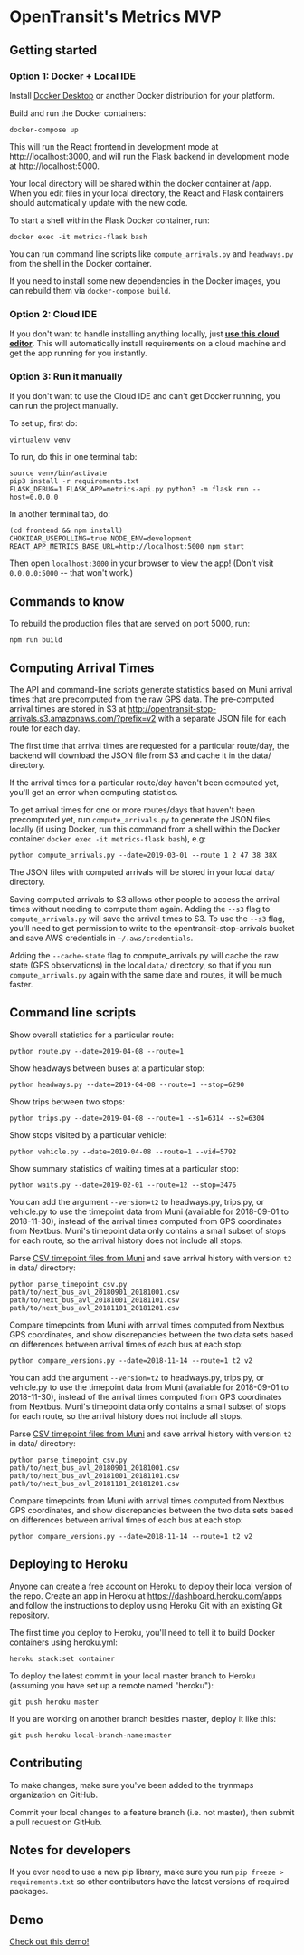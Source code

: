 # OpenTransit's Metrics MVP

## Getting started

### Option 1: Docker + Local IDE

Install [Docker Desktop](https://www.docker.com/products/docker-desktop) or another Docker distribution for your platform.

Build and run the Docker containers:
```
docker-compose up
```

This will run the React frontend in development mode at http://localhost:3000,
and will run the Flask backend in development mode at http://localhost:5000.

Your local directory will be shared within the docker container at /app.
When you edit files in your local directory, the React and Flask containers should automatically update with the new code.

To start a shell within the Flask Docker container, run:
```
docker exec -it metrics-flask bash
```

You can run command line scripts like `compute_arrivals.py` and `headways.py` from the shell in the Docker container.

If you need to install some new dependencies in the Docker images, you can rebuild them via `docker-compose build`.

### Option 2: Cloud IDE

If you don't want to handle installing anything locally, just **[use this cloud editor](http://gitpod.io#https://github.com/trynmaps/metrics-mvp)**.
This will automatically install requirements on a cloud machine and get the app running for you instantly.

### Option 3: Run it manually
If you don't want to use the Cloud IDE and can't get Docker running, you can run the project manually.

To set up, first do:

```
virtualenv venv
```

To run, do this in one terminal tab:

```
source venv/bin/activate
pip3 install -r requirements.txt
FLASK_DEBUG=1 FLASK_APP=metrics-api.py python3 -m flask run --host=0.0.0.0
```

In another terminal tab, do:

```
(cd frontend && npm install)
CHOKIDAR_USEPOLLING=true NODE_ENV=development REACT_APP_METRICS_BASE_URL=http://localhost:5000 npm start
```

Then open `localhost:3000` in your browser to view the app! (Don't visit `0.0.0.0:5000` -- that won't work.)

## Commands to know

To rebuild the production files that are served on port 5000, run:
```
npm run build
```

## Computing Arrival Times

The API and command-line scripts generate statistics based on Muni arrival times that are precomputed from the raw GPS data.
The pre-computed arrival times are stored in S3 at http://opentransit-stop-arrivals.s3.amazonaws.com/?prefix=v2 with a separate JSON file
for each route for each day.

The first time that arrival times are requested for a particular route/day,
the backend will download the JSON file from S3 and cache it in the data/ directory.

If the arrival times for a particular route/day haven't been computed yet, you'll get an error when computing statistics.

To get arrival times for one or more routes/days that haven't been precomputed yet, run `compute_arrivals.py`
to generate the JSON files locally (if using Docker, run this command from a shell within the Docker container
`docker exec -it metrics-flask bash`), e.g:
```
python compute_arrivals.py --date=2019-03-01 --route 1 2 47 38 38X
```

The JSON files with computed arrivals will be stored in your local `data/` directory.

Saving computed arrivals to S3 allows other people to access the arrival times without needing to compute them again.
Adding the `--s3` flag to `compute_arrivals.py` will save the arrival times to S3. To use the `--s3` flag,
you'll need to get permission to write to the opentransit-stop-arrivals bucket and save AWS credentials in `~/.aws/credentials`.

Adding the `--cache-state` flag to compute_arrivals.py will cache the raw state (GPS observations) in the local `data/`
directory, so that if you run `compute_arrivals.py` again with the same date and routes, it will be much faster.

## Command line scripts

Show overall statistics for a particular route:
```
python route.py --date=2019-04-08 --route=1
```

Show headways between buses at a particular stop:
```
python headways.py --date=2019-04-08 --route=1 --stop=6290
```

Show trips between two stops:
```
python trips.py --date=2019-04-08 --route=1 --s1=6314 --s2=6304
```

Show stops visited by a particular vehicle:
```
python vehicle.py --date=2019-04-08 --route=1 --vid=5792
```

Show summary statistics of waiting times at a particular stop:
```
python waits.py --date=2019-02-01 --route=12 --stop=3476
```

You can add the argument `--version=t2` to headways.py, trips.py, or vehicle.py to use the timepoint data from Muni
(available for 2018-09-01 to 2018-11-30), instead of the arrival times computed from GPS coordinates from Nextbus.
Muni's timepoint data only contains a small subset of stops for each route, so the arrival history does not include all stops.

Parse [CSV timepoint files from Muni](https://muni-timepoint-avl-data.s3.amazonaws.com/muni_timepoint_data_fall_2018.zip)
 and save arrival history with version `t2` in data/ directory:
```
python parse_timepoint_csv.py path/to/next_bus_avl_20180901_20181001.csv path/to/next_bus_avl_20181001_20181101.csv path/to/next_bus_avl_20181101_20181201.csv
```

Compare timepoints from Muni with arrival times computed from Nextbus GPS coordinates,
and show discrepancies between the two data sets based on differences between arrival times of each bus at each stop:
```
python compare_versions.py --date=2018-11-14 --route=1 t2 v2
```

You can add the argument `--version=t2` to headways.py, trips.py, or vehicle.py to use the timepoint data from Muni
(available for 2018-09-01 to 2018-11-30), instead of the arrival times computed from GPS coordinates from Nextbus.
Muni's timepoint data only contains a small subset of stops for each route, so the arrival history does not include all stops.

Parse [CSV timepoint files from Muni](https://muni-timepoint-avl-data.s3.amazonaws.com/muni_timepoint_data_fall_2018.zip)
 and save arrival history with version `t2` in data/ directory:
```
python parse_timepoint_csv.py path/to/next_bus_avl_20180901_20181001.csv path/to/next_bus_avl_20181001_20181101.csv path/to/next_bus_avl_20181101_20181201.csv
```

Compare timepoints from Muni with arrival times computed from Nextbus GPS coordinates,
and show discrepancies between the two data sets based on differences between arrival times of each bus at each stop:
```
python compare_versions.py --date=2018-11-14 --route=1 t2 v2
```

## Deploying to Heroku

Anyone can create a free account on Heroku to deploy their local version of the repo.
Create an app in Heroku at https://dashboard.heroku.com/apps and follow the instructions to deploy using Heroku Git
with an existing Git repository.

The first time you deploy to Heroku, you'll need to tell it to build Docker containers using heroku.yml:
```
heroku stack:set container
```

To deploy the latest commit in your local master branch to Heroku (assuming you have set up a remote named "heroku"):
```
git push heroku master
```

If you are working on another branch besides master, deploy it like this:
```
git push heroku local-branch-name:master
```

## Contributing

To make changes, make sure you've been added to the trynmaps organization on GitHub.

Commit your local changes to a feature branch (i.e. not master), then submit a pull request on GitHub.

## Notes for developers

If you ever need to use a new pip library, make sure you run `pip freeze > requirements.txt`
so other contributors have the latest versions of required packages.

## Demo

[Check out this demo!](https://opentransit.herokuapp.com/)
